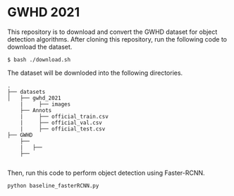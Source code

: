 # GWHD 2021
This repository is to download and convert the GWHD dataset for object detection algorithms. After cloning this repository, run the following code to download the dataset. 

```
$ bash ./download.sh
```

The dataset will be downloded into the following directories. 

```
.
├── datasets
│   ├── gwhd_2021
    |     ├── images
    ├── Annots
    |     ├── official_train.csv
    |     ├── official_val.csv
    |     ├── official_test.csv
├── GWHD
	├──
	|	├──
	├──
    
```

Then, run this code to perform object detection using Faster-RCNN.

```
python baseline_fasterRCNN.py
```
